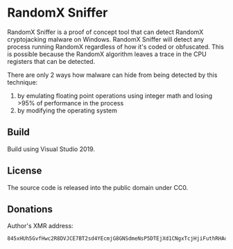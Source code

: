 # RandomX Sniffer
RandomX Sniffer is a proof of concept tool that can detect RandomX cryptojacking malware on Windows. RandomX Sniffer will detect any process running RandomX regardless of how it's coded or obfuscated. This is possible because the RandomX algorithm leaves a trace in the CPU registers that can be detected.

There are only 2 ways how malware can hide from being detected by this technique:

1. by emulating floating point operations using integer math and losing >95% of performance in the process
1. by modifying the operating system

## Build

Build using Visual Studio 2019.

## License

The source code is released into the public domain under CC0.

## Donations

Author's XMR address:
```
845xHUh5GvfHwc2R8DVJCE7BT2sd4YEcmjG8GNSdmeNsP5DTEjXd1CNgxTcjHjiFuthRHAoVEJjM7GyKzQKLJtbd56xbh7V
```
